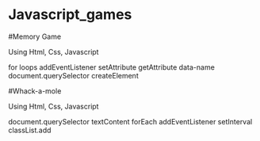# Javascript_games

#Memory Game 

 Using Html, Css, Javascript
 
 for loops
 addEventListener
 setAttribute
 getAttribute 
 data-name
 document.querySelector
 createElement

#Whack-a-mole

 Using Html, Css, Javascript

 document.querySelector
 textContent
 forEach
 addEventListener
 setInterval
 classList.add

